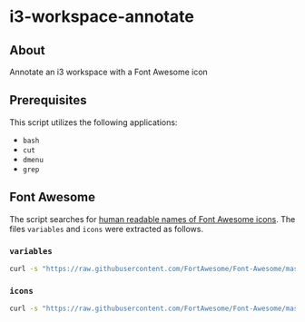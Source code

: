 # i3-workspace-annotate
## About
Annotate an i3 workspace with a Font Awesome icon

## Prerequisites
This script utilizes the following applications:
 * `bash`
 * `cut`
 * `dmenu`
 * `grep`

## Font Awesome
The script searches for [human readable names of Font Awesome icons](https://github.com/FortAwesome/Font-Awesome/blob/master/less/variables.less). The files `variables` and `icons` were extracted as follows.

### `variables`
```bash
curl -s "https://raw.githubusercontent.com/FortAwesome/Font-Awesome/master/less/variables.less" | grep '@fa-var-' | sed -r 's/@fa-var-([^:]+): "([^"]+)";/\1/' > variables
```

### `icons`
```bash
curl -s "https://raw.githubusercontent.com/FortAwesome/Font-Awesome/master/less/variables.less" | grep '@fa-var-' | sed -r 's/@fa-var-([^:]+): "([^"]+)";/\2/' > icons
```
